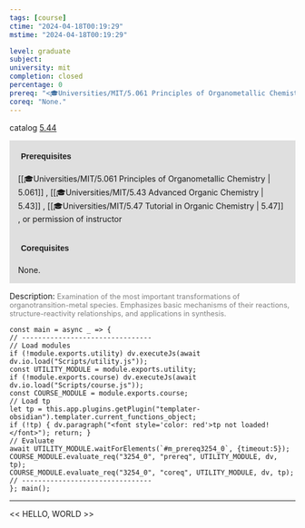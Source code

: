 ```yaml
---
tags: [course]
ctime: "2024-04-18T00:19:29"
mstime: "2024-04-18T00:19:29"

level: graduate
subject: 
university: mit
completion: closed
percentage: 0
prereq: "<🎓Universities/MIT/5.061 Principles of Organometallic Chemistry> , <🎓Universities/MIT/5.43 Advanced Organic Chemistry> , <🎓Universities/MIT/5.47 Tutorial in Organic Chemistry> , or permission of instructor"
coreq: "None."
---
```


catalog [5.44](http://student.mit.edu/catalog/m5a.html#5.44)

<span style="display: block; padding: 15px; background-color: rgb(100, 100, 100, 0.2);"><font id="m_prereq3254_0" style="display: block; font-family: Arial, sans-serif; font-weight: bold; padding: 5px">Prerequisites</font><br><span id="prereq3254_0">[[🎓Universities/MIT/5.061 Principles of Organometallic Chemistry | 5.061]] , [[🎓Universities/MIT/5.43 Advanced Organic Chemistry | 5.43]] , [[🎓Universities/MIT/5.47 Tutorial in Organic Chemistry | 5.47]] , or permission of instructor</span></span>
<span style="display: block; padding: 15px; background-color: rgb(100, 100, 100, 0.2);"><font id="m_coreq3254_0" style="display: block; font-family: Arial, sans-serif; font-weight: bold; padding: 5px">Corequisites</font><br><span id="coreq3254_0">None.</span></span>

<font style="">Description:</font>
<font style="color: grey; font-size: 0.8rem;">Examination of the most important transformations of organotransition-metal species. Emphasizes basic mechanisms of their reactions, structure-reactivity relationships, and applications in synthesis.</font>

```dataviewjs
const main = async _ => {
// --------------------------------
// Load modules
if (!module.exports.utility) dv.executeJs(await dv.io.load("Scripts/utility.js"));
const UTILITY_MODULE = module.exports.utility;
if (!module.exports.course) dv.executeJs(await dv.io.load("Scripts/course.js"));
const COURSE_MODULE = module.exports.course;
// Load tp
let tp = this.app.plugins.getPlugin("templater-obsidian").templater.current_functions_object;
if (!tp) { dv.paragraph("<font style='color: red'>tp not loaded!</font>"); return; }
// Evaluate
await UTILITY_MODULE.waitForElements(`#m_prereq3254_0`, {timeout:5});
COURSE_MODULE.evaluate_req("3254_0", "prereq", UTILITY_MODULE, dv, tp);
COURSE_MODULE.evaluate_req("3254_0", "coreq", UTILITY_MODULE, dv, tp);
// --------------------------------
}; main();
```

---

<< HELLO, WORLD >>
